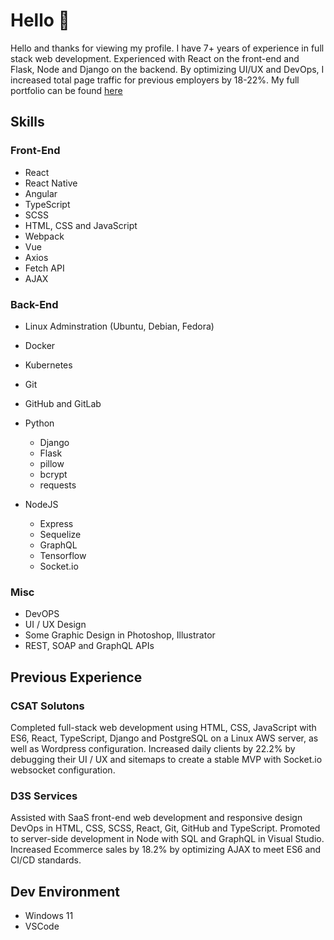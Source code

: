 # Hello 👋

Hello and thanks for viewing my profile. I have 7+ years of experience in full stack web development. Experienced with React on the front-end and Flask, Node and Django on the backend. By optimizing UI/UX and DevOps, I increased total page traffic for previous employers by 18-22%. My full portfolio can be found [here](https://talonsmart.github.io)

## Skills
### Front-End
- React
- React Native
- Angular
- TypeScript
- SCSS
- HTML, CSS and JavaScript
- Webpack
- Vue
- Axios
- Fetch API
- AJAX

### Back-End
- Linux Adminstration (Ubuntu, Debian, Fedora)
- Docker
- Kubernetes
- Git
- GitHub and GitLab
- Python
  - Django
  - Flask
  - pillow
  - bcrypt
  - requests

- NodeJS
  - Express
  - Sequelize
  - GraphQL
  - Tensorflow
  - Socket.io

### Misc
- DevOPS
- UI / UX Design
- Some Graphic Design in Photoshop, Illustrator
- REST, SOAP and GraphQL APIs

## Previous Experience
### CSAT Solutons
Completed full-stack web development using HTML, CSS, JavaScript with ES6, React, TypeScript, Django and PostgreSQL on a Linux AWS server, as well as Wordpress configuration. Increased daily clients by 22.2% by debugging their UI / UX and sitemaps to create a stable MVP with Socket.io websocket configuration.

### D3S Services
Assisted with SaaS front-end web development and responsive design DevOps in HTML, CSS, SCSS, React, Git, GitHub and TypeScript. Promoted to server-side development in Node with SQL and GraphQL in Visual Studio. Increased Ecommerce sales by 18.2% by optimizing AJAX to meet ES6 and CI/CD standards.

## Dev Environment
- Windows 11
- VSCode
